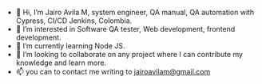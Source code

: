 - 👋 Hi, I’m Jairo Avila M, system engineer, QA manual, QA automation with Cypress, CI/CD Jenkins, Colombia.
- 👀 I’m interested in Software QA tester, Web development, frontend development.
- 🌱 I’m currently learning Node JS.
- 💞️ I’m looking to collaborate on any project where I can contribute my knowledge and learn more.
- 📫 you can to contact me writing to jairoavilam@gmail.com

<!---
javilama/javilama is a ✨ special ✨ repository because its `README.md` (this file) appears on your GitHub profile.
You can click the Preview link to take a look at your changes.
--->
